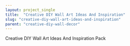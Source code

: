 ```yaml
---
layout: project_single
title:  "Creative DIY Wall Art Ideas And Inspiration"
slug: "creative-diy-wall-art-ideas-and-inspiration"
parent: "creative-diy-wall-decor"
---
```

Creative DIY Wall Art Ideas And Inspiration Pack
